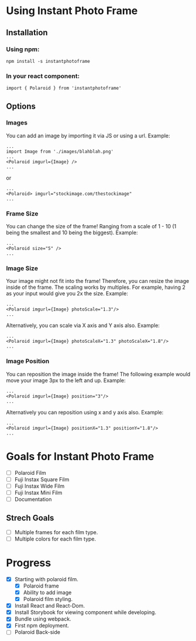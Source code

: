 # Using Instant Photo Frame

## Installation

### Using npm:

```
npm install -s instantphotoframe
```

### In your react component:

```
import { Polaroid } from 'instantphotoframe'
```

## Options

### Images

You can add an image by importing it via JS or using a url.
Example:

```
...
import Image from './images/blahblah.png'
...
<Polaroid imgurl={Image} />
...

```

or

```
...
<Polaroid> imgurl="stockimage.com/thestockimage"
...

```

### Frame Size

You can change the size of the frame!
Ranging from a scale of 1 - 10 (1 being the smallest and 10 being the biggest).
Example:

```
...
<Polaroid size="5" />
...
```

### Image Size

Your image might not fit into the frame! Therefore, you can resize the image inside of the frame.
The scaling works by multiples. For example, having 2 as your input would give you 2x the size.
Example:

```
...
<Polaroid imgurl={Image} photoScale="1.3"/>
...
```

Alternatively, you can scale via X axis and Y axis also.
Example:

```
...
<Polaroid imgurl={Image} photoScaleX="1.3" photoScaleX="1.8"/>
...
```

### Image Position

You can reposition the image inside the frame!
The following example would move your image 3px to the left and up.
Example:

```
...
<Polaroid imgurl={Image} position="3"/>
...
```

Alternatively you can reposition using x and y axis also.
Example:

```
...
<Polaroid imgurl={Image} positionX="1.3" positionY="1.8"/>
...
```

# Goals for Instant Photo Frame

- [ ] Polaroid Film
- [ ] Fuji Instax Square Film
- [ ] Fuji Instax Wide Film
- [ ] Fuji Instax Mini Film
- [ ] Documentation

## Strech Goals

- [ ] Multiple frames for each film type.
- [ ] Multiple colors for each film type.

# Progress

- [x] Starting with polaroid film.
  - [x] Polaroid frame
  - [x] Ability to add image
  - [x] Polaroid film styling.
- [x] Install React and React-Dom.
- [x] Install Storybook for viewing component while developing.
- [x] Bundle using webpack.
- [x] First npm deployment.
- [ ] Polaroid Back-side
